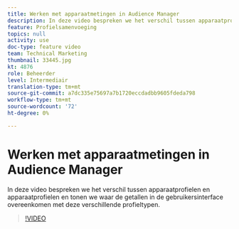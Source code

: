 ```yaml
---
title: Werken met apparaatmetingen in Audience Manager
description: In deze video bespreken we het verschil tussen apparaatprofielen en apparaatprofielen en tonen we waar de getallen in de gebruikersinterface overeenkomen met deze verschillende profieltypen.
feature: Profielsamenvoeging
topics: null
activity: use
doc-type: feature video
team: Technical Marketing
thumbnail: 33445.jpg
kt: 4876
role: Beheerder
level: Intermediair
translation-type: tm+mt
source-git-commit: a7dc335e75697a7b1720eccdadbb9605fdeda798
workflow-type: tm+mt
source-wordcount: '72'
ht-degree: 0%

---
```



# Werken met apparaatmetingen in Audience Manager

In deze video bespreken we het verschil tussen apparaatprofielen en apparaatprofielen en tonen we waar de getallen in de gebruikersinterface overeenkomen met deze verschillende profieltypen.

>[!VIDEO](https://video.tv.adobe.com/v/33445/?quality=12)
